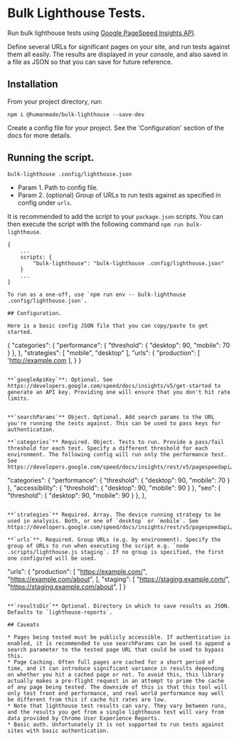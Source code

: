 # Bulk Lighthouse Tests.

Run bulk lighthouse tests using [Google PageSpeed Insights API](https://developers.google.com/speed/docs/insights/v5/about).

Define several URLs for significant pages on your site, and run tests against them all easily. The results are displayed in your console, and also saved in a file as JSON so that you can save for future reference.

## Installation

From your project directory, run:

```
npm i @humanmade/bulk-lighthouse --save-dev
```

Create a config file for your project. See the 'Configuration' section of the docs for more details.

## Running the script.

```
bulk-lighthouse .config/lighthouse.json
```

* Param 1. Path to config file.
* Param 2. (optional) Group of URLs to run tests against as specified in config under `urls`.

It is recommended to add the script to your `package.json` scripts. You can then execute the script with the following command `npm run bulk-lighthouse`.

```
{
	...
	scripts: {
		"bulk-lighthouse": "bulk-lighthouse .config/lighthouse.json"
	}
	...
}

To run as a one-off, use `npm run env -- bulk-lighthouse .config/lighthouse.json`.

## Configuration.

Here is a basic config JSON file that you can copy/paste to get started.

```
{
	"categories": {
		"performance": {
			"threshold": {
				"desktop": 90,
				"mobile": 70
			}
		},
	},
	"strategies": [
		"mobile",
		"desktop"
	],
	"urls": {
		"production": [
			'http://example.com
		],
	}
}
```

**`googleApiKey`**: Optional. See https://developers.google.com/speed/docs/insights/v5/get-started to generate an API key. Providing one will ensure that you don't hit rate limits.


**`searchParams`** Object. Optional. Add search params to the URL you're running the tests against. This can be used to pass keys for authentication.

**`categories`** Required. Object. Tests to run. Provide a pass/fail threshold for each test. Specify a different threshold for each environment. The following config will run only the performance test.  See https://developers.google.com/speed/docs/insights/rest/v5/pagespeedapi/runpagespeed#Category.

```
"categories": {
	"performance": {
		"threshold": {
			"desktop": 90,
			"mobile": 70
		}
	},
	"accessibility": {
		"threshold": {
			"desktop": 90,
			"mobile": 90
		}
	},
	"seo": {
		"threshold": {
			"desktop": 90,
			"mobile": 90
		}
	},
},
```

**`strategies`** Required. Array. The device running strategy to be used in analysis. Both, or one of `desktop` or `mobile`. See https://developers.google.com/speed/docs/insights/rest/v5/pagespeedapi/runpagespeed#strategy

**`urls`**. Required. Group URLs (e.g. by environment). Specify the group of URLs to run when executing the script e.g. `node .scripts/lighthouse.js staging`. If no group is specified, the first one configured will be used.

```
"urls": {
	"production": [
		"https://example.com/",
		"https://example.com/about",
	],
	"staging": [
		"https://staging.example.com/",
		"https://staging.example.com/about",
	]
}
```

**`resultsDir`** Optional. Directory in which to save results as JSON. Defaults to `lighthouse-reports`.

## Caveats

* Pages being tested must be publicly accessible. If authentication is enabled, it is recommended to use searchParams can be used to append a search parameter to the tested page URL that could be used to bypass this.
* Page Caching. Often full pages are cached for a short period of time, and it can introduce significant variance in results depending on whether you hit a cached page or not. To avoid this, this library actually makes a pre-flight request in an attempt to prime the cache of any page being tested. The downside of this is that this tool will only test front end performance, and real world performance may well be different from this if cache hit rates are low.
* Note that lighthouse test results can vary. They vary between runs, and the results you get from a single lighthouse test will vary from data provided by Chrome User Experience Reports.
* Basic auth. Unfortunately it is not supported to run tests against sites with basic authentication.
